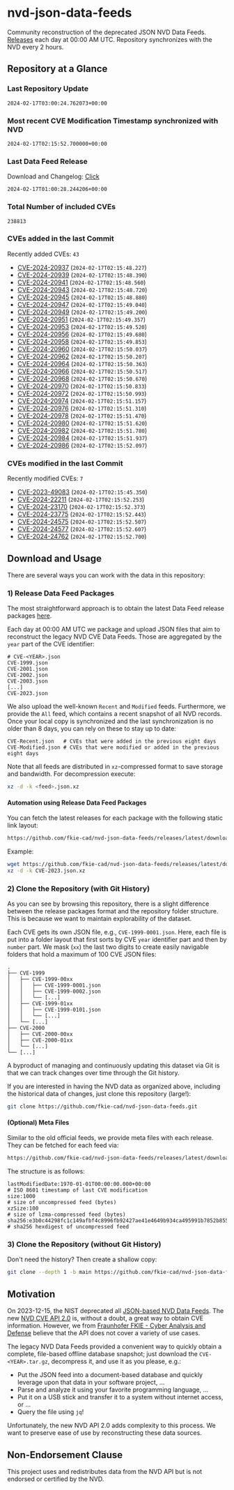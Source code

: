 # nvd-json-data-feeds

Community reconstruction of the deprecated JSON NVD Data Feeds. 
[Releases](https://github.com/fkie-cad/nvd-json-data-feeds/releases/latest) each day at 00:00 AM UTC.
Repository synchronizes with the NVD every 2 hours.

## Repository at a Glance

### Last Repository Update

```plain
2024-02-17T03:00:24.762073+00:00
```

### Most recent CVE Modification Timestamp synchronized with NVD

```plain
2024-02-17T02:15:52.700000+00:00
```

### Last Data Feed Release

Download and Changelog: [Click](https://github.com/fkie-cad/nvd-json-data-feeds/releases/latest)

```plain
2024-02-17T01:00:28.244206+00:00
```

### Total Number of included CVEs

```plain
238813
```

### CVEs added in the last Commit

Recently added CVEs: `43`

* [CVE-2024-20937](CVE-2024/CVE-2024-209xx/CVE-2024-20937.json) (`2024-02-17T02:15:48.227`)
* [CVE-2024-20939](CVE-2024/CVE-2024-209xx/CVE-2024-20939.json) (`2024-02-17T02:15:48.390`)
* [CVE-2024-20941](CVE-2024/CVE-2024-209xx/CVE-2024-20941.json) (`2024-02-17T02:15:48.560`)
* [CVE-2024-20943](CVE-2024/CVE-2024-209xx/CVE-2024-20943.json) (`2024-02-17T02:15:48.720`)
* [CVE-2024-20945](CVE-2024/CVE-2024-209xx/CVE-2024-20945.json) (`2024-02-17T02:15:48.880`)
* [CVE-2024-20947](CVE-2024/CVE-2024-209xx/CVE-2024-20947.json) (`2024-02-17T02:15:49.040`)
* [CVE-2024-20949](CVE-2024/CVE-2024-209xx/CVE-2024-20949.json) (`2024-02-17T02:15:49.200`)
* [CVE-2024-20951](CVE-2024/CVE-2024-209xx/CVE-2024-20951.json) (`2024-02-17T02:15:49.357`)
* [CVE-2024-20953](CVE-2024/CVE-2024-209xx/CVE-2024-20953.json) (`2024-02-17T02:15:49.520`)
* [CVE-2024-20956](CVE-2024/CVE-2024-209xx/CVE-2024-20956.json) (`2024-02-17T02:15:49.680`)
* [CVE-2024-20958](CVE-2024/CVE-2024-209xx/CVE-2024-20958.json) (`2024-02-17T02:15:49.853`)
* [CVE-2024-20960](CVE-2024/CVE-2024-209xx/CVE-2024-20960.json) (`2024-02-17T02:15:50.037`)
* [CVE-2024-20962](CVE-2024/CVE-2024-209xx/CVE-2024-20962.json) (`2024-02-17T02:15:50.207`)
* [CVE-2024-20964](CVE-2024/CVE-2024-209xx/CVE-2024-20964.json) (`2024-02-17T02:15:50.363`)
* [CVE-2024-20966](CVE-2024/CVE-2024-209xx/CVE-2024-20966.json) (`2024-02-17T02:15:50.517`)
* [CVE-2024-20968](CVE-2024/CVE-2024-209xx/CVE-2024-20968.json) (`2024-02-17T02:15:50.670`)
* [CVE-2024-20970](CVE-2024/CVE-2024-209xx/CVE-2024-20970.json) (`2024-02-17T02:15:50.833`)
* [CVE-2024-20972](CVE-2024/CVE-2024-209xx/CVE-2024-20972.json) (`2024-02-17T02:15:50.993`)
* [CVE-2024-20974](CVE-2024/CVE-2024-209xx/CVE-2024-20974.json) (`2024-02-17T02:15:51.157`)
* [CVE-2024-20976](CVE-2024/CVE-2024-209xx/CVE-2024-20976.json) (`2024-02-17T02:15:51.310`)
* [CVE-2024-20978](CVE-2024/CVE-2024-209xx/CVE-2024-20978.json) (`2024-02-17T02:15:51.470`)
* [CVE-2024-20980](CVE-2024/CVE-2024-209xx/CVE-2024-20980.json) (`2024-02-17T02:15:51.620`)
* [CVE-2024-20982](CVE-2024/CVE-2024-209xx/CVE-2024-20982.json) (`2024-02-17T02:15:51.780`)
* [CVE-2024-20984](CVE-2024/CVE-2024-209xx/CVE-2024-20984.json) (`2024-02-17T02:15:51.937`)
* [CVE-2024-20986](CVE-2024/CVE-2024-209xx/CVE-2024-20986.json) (`2024-02-17T02:15:52.097`)


### CVEs modified in the last Commit

Recently modified CVEs: `7`

* [CVE-2023-49083](CVE-2023/CVE-2023-490xx/CVE-2023-49083.json) (`2024-02-17T02:15:45.350`)
* [CVE-2024-22211](CVE-2024/CVE-2024-222xx/CVE-2024-22211.json) (`2024-02-17T02:15:52.253`)
* [CVE-2024-23170](CVE-2024/CVE-2024-231xx/CVE-2024-23170.json) (`2024-02-17T02:15:52.373`)
* [CVE-2024-23775](CVE-2024/CVE-2024-237xx/CVE-2024-23775.json) (`2024-02-17T02:15:52.443`)
* [CVE-2024-24575](CVE-2024/CVE-2024-245xx/CVE-2024-24575.json) (`2024-02-17T02:15:52.507`)
* [CVE-2024-24577](CVE-2024/CVE-2024-245xx/CVE-2024-24577.json) (`2024-02-17T02:15:52.607`)
* [CVE-2024-24762](CVE-2024/CVE-2024-247xx/CVE-2024-24762.json) (`2024-02-17T02:15:52.700`)


## Download and Usage

There are several ways you can work with the data in this repository:

### 1) Release Data Feed Packages

The most straightforward approach is to obtain the latest Data Feed release packages [here](https://github.com/fkie-cad/nvd-json-data-feeds/releases/latest).

Each day at 00:00 AM UTC we package and upload JSON files that aim to reconstruct the legacy NVD CVE Data Feeds.
Those are aggregated by the `year` part of the CVE identifier:

```
# CVE-<YEAR>.json
CVE-1999.json
CVE-2001.json
CVE-2002.json
CVE-2003.json
[...]
CVE-2023.json
```

We also upload the well-known `Recent` and `Modified` feeds.
Furthermore, we provide the `All` feed, which contains a recent snapshot of all NVD records.
Once your local copy is synchronized and the last synchronization is no older than 8 days, you can rely on these to stay up to date:

```plain
CVE-Recent.json   # CVEs that were added in the previous eight days
CVE-Modified.json # CVEs that were modified or added in the previous eight days
```

Note that all feeds are distributed in `xz`-compressed format to save storage and bandwidth.
For decompression execute:

```sh
xz -d -k <feed>.json.xz
```


#### Automation using Release Data Feed Packages

You can fetch the latest releases for each package with the following static link layout:

```sh
https://github.com/fkie-cad/nvd-json-data-feeds/releases/latest/download/CVE-<YEAR>.json.xz
```

Example:

```sh
wget https://github.com/fkie-cad/nvd-json-data-feeds/releases/latest/download/CVE-2023.json.xz
xz -d -k CVE-2023.json.xz
```



### 2) Clone the Repository (with Git History)

As you can see by browsing this repository, there is a slight difference between the release packages format and the repository folder structure.
This is because we want to maintain explorability of the dataset.

Each CVE gets its own JSON file, e.g., `CVE-1999-0001.json`.
Here, each file is put into a folder layout that first sorts by CVE `year` identifier part and then by `number` part.
We mask (`xx`) the last two digits to create easily navigable folders that hold a maximum of 100 CVE JSON files:

```plain
.
├── CVE-1999
│   ├── CVE-1999-00xx
│   │   ├── CVE-1999-0001.json
│   │   ├── CVE-1999-0002.json
│   │   └── [...]
│   ├── CVE-1999-01xx
│   │   ├── CVE-1999-0101.json
│   │   └── [...]
│   └── [...]
├── CVE-2000
│   ├── CVE-2000-00xx
│   ├── CVE-2000-01xx
│   └── [...]
└── [...]
```

A byproduct of managing and continuously updating this dataset via Git is that we can track changes over time through the Git history.

If you are interested in having the NVD data as organized above, including the historical data of changes, just clone this repository (large!):

```sh
git clone https://github.com/fkie-cad/nvd-json-data-feeds.git
```

#### (Optional) Meta Files

Similar to the old official feeds, we provide meta files with each release. They can be fetched for each feed via:

```sh
https://github.com/fkie-cad/nvd-json-data-feeds/releases/latest/download/CVE-<YEAR>.meta
```

The structure is as follows:

```plain
lastModifiedDate:1970-01-01T00:00:00.000+00:00                          # ISO 8601 timestamp of last CVE modification
size:1000                                                               # size of uncompressed feed (bytes)
xzSize:100                                                              # size of lzma-compressed feed (bytes)
sha256:e3b0c44298fc1c149afbf4c8996fb92427ae41e4649b934ca495991b7852b855 # sha256 hexdigest of uncompressed feed
```


### 3) Clone the Repository (without Git History)

Don't need the history? Then create a shallow copy:

```sh
git clone --depth 1 -b main https://github.com/fkie-cad/nvd-json-data-feeds.git
```

## Motivation

On 2023-12-15, the NIST deprecated all [JSON-based NVD Data Feeds](https://nvd.nist.gov/vuln/data-feeds#divRetirementBanner-1).
The new [NVD CVE API 2.0](https://nvd.nist.gov/developers/vulnerabilities) is, without a doubt, a great way to obtain CVE information.
However, we from [Fraunhofer FKIE - Cyber Analysis and Defense](https://www.fkie.fraunhofer.de/en/departments/cad.html) believe that the API does not cover a variety of use cases.

The legacy NVD Data Feeds provided a convenient way to quickly obtain a complete, file-based offline database snapshot; just download the `CVE-<YEAR>.tar.gz`, decompress it, and use it as you please, e.g.:

* Put the JSON feed into a document-based database and quickly leverage upon that data in your software project, ...
* Parse and analyze it using your favorite programming language, ...
* Put it on a USB stick and transfer it to a system without internet access, or ...
* Query the file using `jq`!

Unfortunately, the new NVD API 2.0 adds complexity to this process.
We want to preserve ease of use by reconstructing these data sources.

## Non-Endorsement Clause

This project uses and redistributes data from the NVD API but is not endorsed or certified by the NVD.